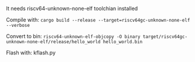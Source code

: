 It needs riscv64-unknown-none-elf toolchian installed


Compile with:
```cargo build --release --target=riscv64gc-unknown-none-elf --verbose```

Convert to bin:
```riscv64-unknown-elf-objcopy -O binary target/riscv64gc-unknown-none-elf/release/hello_world hello_world.bin```

Flash with: kflash.py
